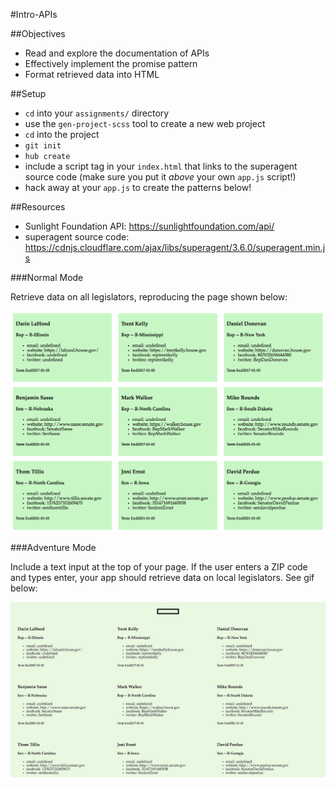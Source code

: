 #Intro-APIs

##Objectives

  * Read and explore the documentation of APIs
  * Effectively implement the promise pattern
  * Format retrieved data into HTML

##Setup

* `cd` into your `assignments/` directory
* use the `gen-project-scss` tool to create a new web project
* `cd` into the project
* `git init`
* `hub create`
* include a script tag in your `index.html` that links to the superagent source code (make sure you put it *above* your own `app.js` script!)
* hack away at your `app.js` to create the patterns below!


##Resources

 * Sunlight Foundation API: https://sunlightfoundation.com/api/
 * superagent source code: https://cdnjs.cloudflare.com/ajax/libs/superagent/3.6.0/superagent.min.js

###Normal Mode

Retrieve data on all legislators, reproducing the page shown below:

![](normal_mode.png)


###Adventure Mode

Include a text input at the top of your page. If the user enters a ZIP code and types enter, your app should retrieve data on local legislators. See gif below:

![example](adventure_mode.gif)
